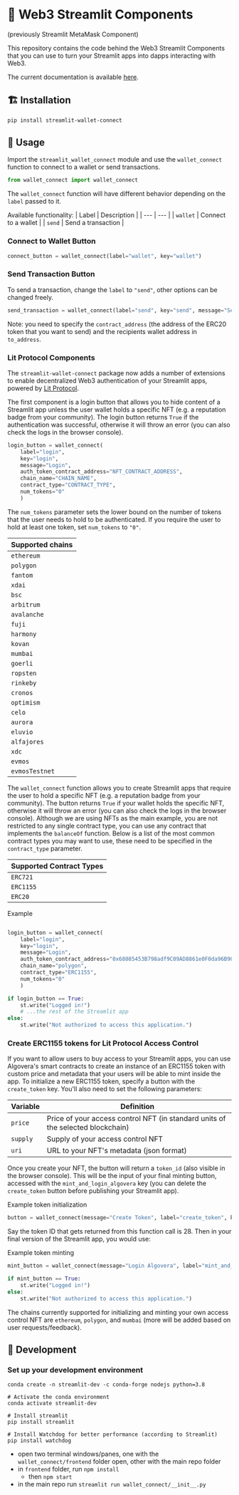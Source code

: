 # 🦊 Web3 Streamlit Components

(previously Streamlit MetaMask Component)

This repository contains the code behind the Web3 Streamlit Components that you can use to turn your Streamlit apps into dapps interacting with Web3.

The current documentation is available [here](docs.md).

## 🏗 Installation

```bash
pip install streamlit-wallet-connect
```

## 🤝 Usage
Import the `streamlit_wallet_connect` module and use the `wallet_connect` function to connect to a wallet or send transactions.

```python
from wallet_connect import wallet_connect
```
The `wallet_connect` function will have different behavior depending on the `label` passed to it.

Available functionality:
| Label | Description |
| --- | --- |
| `wallet` | Connect to a wallet |
| `send` | Send a transaction |

### Connect to Wallet Button

```python
connect_button = wallet_connect(label="wallet", key="wallet")
```

### Send Transaction Button

To send a transaction, change the `label` to `"send"`, other options can be changed freely.

```python
send_transaction = wallet_connect(label="send", key="send", message="Send Transaction", contract_address="ERC20_ADDRESS", amount="10", to_address="RECIPIENT_ADDRESS")
```
Note: you need to specify the `contract_address` (the address of the ERC20 token that you want to send) and the recipients wallet address in `to_address`.

### Lit Protocol Components

The `streamlit-wallet-connect` package now adds a number of extensions to enable decentralized Web3 authentication of your Streamlit apps, powered by [Lit Protocol](https://litprotocol.com/).

The first component is a login button that allows you to hide content of a Streamlit app unless the user wallet holds a specific NFT (e.g. a reputation badge from your community). The login button returns `True` if the authentication was successful, otherwise it will throw an error (you can also check the logs in the browser console).

```python
login_button = wallet_connect(
    label="login", 
    key="login", 
    message="Login", 
    auth_token_contract_address="NFT_CONTRACT_ADDRESS",
    chain_name="CHAIN_NAME", 
    contract_type="CONTRACT_TYPE",
    num_tokens="0"
    )
```

The `num_tokens` parameter sets the lower bound on the number of tokens that the user needs to hold to be authenticated. If you require the user to hold at least one token, set `num_tokens` to `"0"`.

| Supported chains |
| --- |
|`ethereum`|
|`polygon`|
|`fantom`|
|`xdai`|
|`bsc`|
|`arbitrum`|
|`avalanche`|
|`fuji`| 
|`harmony`|
|`kovan` |
`mumbai`| 
|`goerli`| 
|`ropsten`|
|`rinkeby`|
|`cronos`|
|`optimism`|
|`celo`|
|`aurora`|
|`eluvio`|
|`alfajores`|
|`xdc`| 
|`evmos`|
|`evmosTestnet`|


The `wallet_connect` function allows you to create Streamlit apps that require the user to hold a specific NFT (e.g. a reputation badge from your community). The button returns `True` if your wallet holds the specific NFT, otherwise it will throw an error (you can also check the logs in the browser console). Although we are using NFTs as the main example, you are not restricted to any single contract type, you can use any contract that implements the `balanceOf` function. Below is a list of the most common contract types you may want to use, these need to be specified in the `contract_type` parameter.

| Supported Contract Types|
|-|
|`ERC721`|
|`ERC1155`|
| `ERC20`|

Example
```python

login_button = wallet_connect(
    label="login", 
    key="login", 
    message="Login", 
    auth_token_contract_address="0x68085453B798adf9C09AD8861e0F0da96B908d81", 
    chain_name="polygon",
    contract_type="ERC1155",
    num_tokens="0"
    )

if login_button == True:
    st.write("Logged in!")
    # ...the rest of the Streamlit app
else:
    st.write("Not authorized to access this application.")
```

### Create ERC1155 tokens for Lit Protocol Access Control

If you want to allow users to buy access to your Streamlit apps, you can use Algovera's smart contracts to create an instance of an ERC1155 token with custom price and metadata that your users will be able to mint inside the app. To initialize a new ERC1155 token, specify a button with the `create_token` key. You'll also need to set the following parameters:

| Variable | Definition |
|-|-|
|`price`| Price of your access control NFT (in standard units of the selected blockchain)|
|`supply`| Supply of your access control NFT|
| `uri`| URL to your NFT's metadata (json format)|

Once you create your NFT, the button will return a `token_id` (also visible in the browser console). This will be the input of your final minting button, accessed with the `mint_and_login_algovera` key (you can delete the `create_token` button before publishing your Streamlit app).

Example token initialization
```python
button = wallet_connect(message="Create Token", label="create_token", key="create_token", price="0.01", supply=1000, uri="https://gateway.pinata.cloud/ipfs/QmZrFfBGmUmXYUVeTrKdKC1aFeBBEEXQPGhsJtX45GwCC5")
```

Say the token ID that gets returned from this function call is 28. Then in your final version of the Streamlit app, you would use:

Example token minting
```python
mint_button = wallet_connect(message="Login Algovera", label="mint_and_login_algovera", key="mint_and_login_algovera", price="0.01", token_id="28", chain_name="mumbai")

if mint_button == True:
    st.write("Logged in!")
else:
    st.write("Not authorized to access this application.")
```

The chains currently supported for initializing and minting your own access control NFT are `ethereum`, `polygon`, and `mumbai` (more will be added based on user requests/feedback).


## 🧱 Development

### Set up your development environment

```
conda create -n streamlit-dev -c conda-forge nodejs python=3.8

# Activate the conda environment
conda activate streamlit-dev

# Install streamlit
pip install streamlit

# Install Watchdog for better performance (according to Streamlit)
pip install watchdog
```

- open two terminal windows/panes, one with the `wallet_connect/frontend` folder open, other with the main repo folder
- in `frontend` folder, run `npm install`
    - then `npm start`
- in the main repo run `streamlit run wallet_connect/__init__.py`
